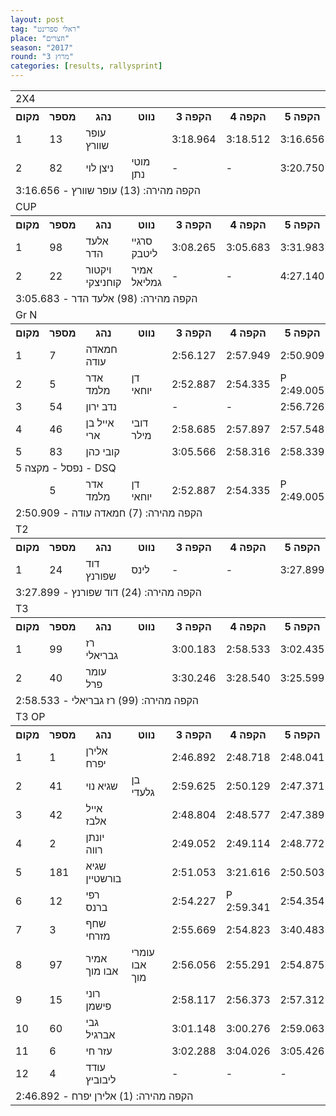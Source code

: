 ```yaml
---
layout: post
tag: "ראלי ספרינט"
place: "חצרים"
season: "2017"
round: "מרוץ 3"
categories: [results, rallysprint]
---
```

<table class="line_color">
    <tr>
        <td colspan="99" class="title_font">2X4</td>
    </tr>
    <tr class="rnkh_bkcolor">
        <th class="rnkh_font">מקום</th>
        <th class="rnkh_font">מספר</th>
        <th class="rnkh_font">נהג</th>
        <th class="rnkh_font">נווט</th>
        <th class="rnkh_font">הקפה 3</th>
        <th class="rnkh_font">הקפה 4</th>
        <th class="rnkh_font">הקפה 5</th>
        <th class="rnkh_font">זמן</th>
        <th class="rnkh_font">פער</th>
    </tr>
    <tr class="rnk_bkcolor">
        <td class="rnk_font">1</td>
        <td class="rnk_font">13</td>
        <td class="rnk_font">עופר שוורץ</td>
        <td class="rnk_font"></td>
        <td class="rnk_font">3:18.964</td>
        <td class="rnk_font">3:18.512</td>
        <td class="rnk_font">3:16.656</td>
        <td class="rnk_font">3:16.656</td>
        <td class="rnk_font">-</td>
    </tr>
    <tr class="rnk_bkcolor">
        <td class="rnk_font">2</td>
        <td class="rnk_font">82</td>
        <td class="rnk_font">ניצן לוי</td>
        <td class="rnk_font">מוטי נתן</td>
        <td class="rnk_font">-</td>
        <td class="rnk_font">-</td>
        <td class="rnk_font">3:20.750</td>
        <td class="rnk_font">3:20.750</td>
        <td class="rnk_font">4.094</td>
    </tr>
    <tr>
        <td colspan="99" class="comment_font">הקפה מהירה:  (13) עופר שוורץ - 3:16.656</td>
    </tr>
    <tr>
        <td colspan="99" class="title_font">CUP</td>
    </tr>
    <tr class="rnkh_bkcolor">
        <th class="rnkh_font">מקום</th>
        <th class="rnkh_font">מספר</th>
        <th class="rnkh_font">נהג</th>
        <th class="rnkh_font">נווט</th>
        <th class="rnkh_font">הקפה 3</th>
        <th class="rnkh_font">הקפה 4</th>
        <th class="rnkh_font">הקפה 5</th>
        <th class="rnkh_font">זמן</th>
        <th class="rnkh_font">פער</th>
    </tr>
    <tr class="rnk_bkcolor">
        <td class="rnk_font">1</td>
        <td class="rnk_font">98</td>
        <td class="rnk_font">אלעד הדר</td>
        <td class="rnk_font">סרגיי ליטבק</td>
        <td class="rnk_font">3:08.265</td>
        <td class="rnk_font">3:05.683</td>
        <td class="rnk_font">3:31.983</td>
        <td class="rnk_font">3:05.683</td>
        <td class="rnk_font">-</td>
    </tr>
    <tr class="rnk_bkcolor">
        <td class="rnk_font">2</td>
        <td class="rnk_font">22</td>
        <td class="rnk_font">ויקטור קוחניצקי</td>
        <td class="rnk_font">אמיר גמליאל</td>
        <td class="rnk_font">-</td>
        <td class="rnk_font">-</td>
        <td class="rnk_font">4:27.140</td>
        <td class="rnk_font">4:27.140</td>
        <td class="rnk_font">1:21.457</td>
    </tr>
    <tr>
        <td colspan="99" class="comment_font">הקפה מהירה:  (98) אלעד הדר - 3:05.683</td>
    </tr>
    <tr>
        <td colspan="99" class="title_font">Gr N</td>
    </tr>
    <tr class="rnkh_bkcolor">
        <th class="rnkh_font">מקום</th>
        <th class="rnkh_font">מספר</th>
        <th class="rnkh_font">נהג</th>
        <th class="rnkh_font">נווט</th>
        <th class="rnkh_font">הקפה 3</th>
        <th class="rnkh_font">הקפה 4</th>
        <th class="rnkh_font">הקפה 5</th>
        <th class="rnkh_font">זמן</th>
        <th class="rnkh_font">פער</th>
    </tr>
    <tr class="rnk_bkcolor">
        <td class="rnk_font">1</td>
        <td class="rnk_font">7</td>
        <td class="rnk_font">חמאדה עודה</td>
        <td class="rnk_font"></td>
        <td class="rnk_font">2:56.127</td>
        <td class="rnk_font">2:57.949</td>
        <td class="rnk_font">2:50.909</td>
        <td class="rnk_font">2:50.909</td>
        <td class="rnk_font">-</td>
    </tr>
    <tr class="rnk_bkcolor">
        <td class="rnk_font">2</td>
        <td class="rnk_font">5</td>
        <td class="rnk_font">אדר מלמד</td>
        <td class="rnk_font">דן יוחאי</td>
        <td class="rnk_font">2:52.887</td>
        <td class="rnk_font">2:54.335</td>
        <td class="rnk_font penalty">P 2:49.005</td>
        <td class="rnk_font">2:52.887</td>
        <td class="rnk_font">1.978</td>
    </tr>
    <tr class="rnk_bkcolor">
        <td class="rnk_font">3</td>
        <td class="rnk_font">54</td>
        <td class="rnk_font">נדב ירון</td>
        <td class="rnk_font"></td>
        <td class="rnk_font">-</td>
        <td class="rnk_font">-</td>
        <td class="rnk_font">2:56.726</td>
        <td class="rnk_font">2:56.726</td>
        <td class="rnk_font">5.817</td>
    </tr>
    <tr class="rnk_bkcolor">
        <td class="rnk_font">4</td>
        <td class="rnk_font">46</td>
        <td class="rnk_font">אייל בן ארי</td>
        <td class="rnk_font">דובי מילר</td>
        <td class="rnk_font">2:58.685</td>
        <td class="rnk_font">2:57.897</td>
        <td class="rnk_font">2:57.548</td>
        <td class="rnk_font">2:57.548</td>
        <td class="rnk_font">6.639</td>
    </tr>
    <tr class="rnk_bkcolor">
        <td class="rnk_font">5</td>
        <td class="rnk_font">83</td>
        <td class="rnk_font">קובי כהן</td>
        <td class="rnk_font"></td>
        <td class="rnk_font">3:05.566</td>
        <td class="rnk_font">2:58.316</td>
        <td class="rnk_font">2:58.339</td>
        <td class="rnk_font">2:58.316</td>
        <td class="rnk_font">7.407</td>
    </tr>
<tr>
    <td colspan="99" class="subtitle_font">נפסל - מקצה 5 - DSQ</td>
</tr>
    <tr class="rnk_bkcolor">
        <td class="rnk_font"></td>
        <td class="rnk_font">5</td>
        <td class="rnk_font">אדר מלמד</td>
        <td class="rnk_font">דן יוחאי</td>
        <td class="rnk_font">2:52.887</td>
        <td class="rnk_font">2:54.335</td>
        <td class="rnk_font penalty">P 2:49.005</td>
        <td class="rnk_font">2:52.887</td>
        <td class="rnk_font">-</td>
    </tr>
    <tr>
        <td colspan="99" class="comment_font">הקפה מהירה: (7) חמאדה עודה - 2:50.909</td>
    </tr>
    <tr>
        <td colspan="99" class="title_font">T2</td>
    </tr>
    <tr class="rnkh_bkcolor">
        <th class="rnkh_font">מקום</th>
        <th class="rnkh_font">מספר</th>
        <th class="rnkh_font">נהג</th>
        <th class="rnkh_font">נווט</th>
        <th class="rnkh_font">הקפה 3</th>
        <th class="rnkh_font">הקפה 4</th>
        <th class="rnkh_font">הקפה 5</th>
        <th class="rnkh_font">זמן</th>
        <th class="rnkh_font">פער</th>
    </tr>
    <tr class="rnk_bkcolor">
        <td class="rnk_font">1</td>
        <td class="rnk_font">24</td>
        <td class="rnk_font">דוד שפורנץ</td>
        <td class="rnk_font">לינס</td>
        <td class="rnk_font">-</td>
        <td class="rnk_font">-</td>
        <td class="rnk_font">3:27.899</td>
        <td class="rnk_font">3:27.899</td>
        <td class="rnk_font">-</td>
    </tr>
    <tr>
        <td colspan="99" class="comment_font">הקפה מהירה:  (24) דוד שפורנץ - 3:27.899</td>
    </tr>
    <tr>
        <td colspan="99" class="title_font">T3</td>
    </tr>
    <tr class="rnkh_bkcolor">
        <th class="rnkh_font">מקום</th>
        <th class="rnkh_font">מספר</th>
        <th class="rnkh_font">נהג</th>
        <th class="rnkh_font">נווט</th>
        <th class="rnkh_font">הקפה 3</th>
        <th class="rnkh_font">הקפה 4</th>
        <th class="rnkh_font">הקפה 5</th>
        <th class="rnkh_font">זמן</th>
        <th class="rnkh_font">פער</th>
    </tr>
    <tr class="rnk_bkcolor">
        <td class="rnk_font">1</td>
        <td class="rnk_font">99</td>
        <td class="rnk_font">רז גבריאלי</td>
        <td class="rnk_font"></td>
        <td class="rnk_font">3:00.183</td>
        <td class="rnk_font">2:58.533</td>
        <td class="rnk_font">3:02.435</td>
        <td class="rnk_font">2:58.533</td>
        <td class="rnk_font">-</td>
    </tr>
    <tr class="rnk_bkcolor">
        <td class="rnk_font">2</td>
        <td class="rnk_font">40</td>
        <td class="rnk_font">עומר פרל</td>
        <td class="rnk_font"></td>
        <td class="rnk_font">3:30.246</td>
        <td class="rnk_font">3:28.540</td>
        <td class="rnk_font">3:25.599</td>
        <td class="rnk_font">3:25.599</td>
        <td class="rnk_font">27.066</td>
    </tr>
    <tr>
        <td colspan="99" class="comment_font">הקפה מהירה:  (99) רז גבריאלי - 2:58.533</td>
    </tr>
    <tr>
        <td colspan="99" class="title_font">T3 OP</td>
    </tr>
    <tr class="rnkh_bkcolor">
        <th class="rnkh_font">מקום</th>
        <th class="rnkh_font">מספר</th>
        <th class="rnkh_font">נהג</th>
        <th class="rnkh_font">נווט</th>
        <th class="rnkh_font">הקפה 3</th>
        <th class="rnkh_font">הקפה 4</th>
        <th class="rnkh_font">הקפה 5</th>
        <th class="rnkh_font">זמן</th>
        <th class="rnkh_font">פער</th>
    </tr>
    <tr class="rnk_bkcolor">
        <td class="rnk_font">1</td>
        <td class="rnk_font">1</td>
        <td class="rnk_font">אלירן יפרח</td>
        <td class="rnk_font"></td>
        <td class="rnk_font">2:46.892</td>
        <td class="rnk_font">2:48.718</td>
        <td class="rnk_font">2:48.041</td>
        <td class="rnk_font">2:46.892</td>
        <td class="rnk_font">-</td>
    </tr>
    <tr class="rnk_bkcolor">
        <td class="rnk_font">2</td>
        <td class="rnk_font">41</td>
        <td class="rnk_font">שגיא נוי</td>
        <td class="rnk_font">בן גלעדי</td>
        <td class="rnk_font">2:59.625</td>
        <td class="rnk_font">2:50.129</td>
        <td class="rnk_font">2:47.371</td>
        <td class="rnk_font">2:47.371</td>
        <td class="rnk_font">0.479</td>
    </tr>
    <tr class="rnk_bkcolor">
        <td class="rnk_font">3</td>
        <td class="rnk_font">42</td>
        <td class="rnk_font">אייל אלבז</td>
        <td class="rnk_font"></td>
        <td class="rnk_font">2:48.804</td>
        <td class="rnk_font">2:48.577</td>
        <td class="rnk_font">2:47.389</td>
        <td class="rnk_font">2:47.389</td>
        <td class="rnk_font">0.497</td>
    </tr>
    <tr class="rnk_bkcolor">
        <td class="rnk_font">4</td>
        <td class="rnk_font">2</td>
        <td class="rnk_font">יונתן רווה</td>
        <td class="rnk_font"></td>
        <td class="rnk_font">2:49.052</td>
        <td class="rnk_font">2:49.114</td>
        <td class="rnk_font">2:48.772</td>
        <td class="rnk_font">2:48.772</td>
        <td class="rnk_font">1.880</td>
    </tr>
    <tr class="rnk_bkcolor">
        <td class="rnk_font">5</td>
        <td class="rnk_font">181</td>
        <td class="rnk_font">שגיא בורשטיין</td>
        <td class="rnk_font"></td>
        <td class="rnk_font">2:51.053</td>
        <td class="rnk_font">3:21.616</td>
        <td class="rnk_font">2:50.503</td>
        <td class="rnk_font">2:50.503</td>
        <td class="rnk_font">3.611</td>
    </tr>
    <tr class="rnk_bkcolor">
        <td class="rnk_font">6</td>
        <td class="rnk_font">12</td>
        <td class="rnk_font">רפי ברנס</td>
        <td class="rnk_font"></td>
        <td class="rnk_font">2:54.227</td>
        <td class="rnk_font penalty">P 2:59.341</td>
        <td class="rnk_font">2:54.354</td>
        <td class="rnk_font">2:54.227</td>
        <td class="rnk_font">7.335</td>
    </tr>
    <tr class="rnk_bkcolor">
        <td class="rnk_font">7</td>
        <td class="rnk_font">3</td>
        <td class="rnk_font">שחף מזרחי</td>
        <td class="rnk_font"></td>
        <td class="rnk_font">2:55.669</td>
        <td class="rnk_font">2:54.823</td>
        <td class="rnk_font">3:40.483</td>
        <td class="rnk_font">2:54.823</td>
        <td class="rnk_font">7.931</td>
    </tr>
    <tr class="rnk_bkcolor">
        <td class="rnk_font">8</td>
        <td class="rnk_font">97</td>
        <td class="rnk_font">אמיר אבו מוך</td>
        <td class="rnk_font">עומרי אבו מוך</td>
        <td class="rnk_font">2:56.056</td>
        <td class="rnk_font">2:55.291</td>
        <td class="rnk_font">2:54.875</td>
        <td class="rnk_font">2:54.875</td>
        <td class="rnk_font">7.983</td>
    </tr>
    <tr class="rnk_bkcolor">
        <td class="rnk_font">9</td>
        <td class="rnk_font">15</td>
        <td class="rnk_font">רוני פישמן</td>
        <td class="rnk_font"></td>
        <td class="rnk_font">2:58.117</td>
        <td class="rnk_font">2:56.373</td>
        <td class="rnk_font">2:57.312</td>
        <td class="rnk_font">2:56.373</td>
        <td class="rnk_font">9.481</td>
    </tr>
    <tr class="rnk_bkcolor">
        <td class="rnk_font">10</td>
        <td class="rnk_font">60</td>
        <td class="rnk_font">גבי אברגיל</td>
        <td class="rnk_font"></td>
        <td class="rnk_font">3:01.148</td>
        <td class="rnk_font">3:00.276</td>
        <td class="rnk_font">2:59.063</td>
        <td class="rnk_font">2:59.063</td>
        <td class="rnk_font">12.171</td>
    </tr>
    <tr class="rnk_bkcolor">
        <td class="rnk_font">11</td>
        <td class="rnk_font">6</td>
        <td class="rnk_font">עזר חי</td>
        <td class="rnk_font"></td>
        <td class="rnk_font">3:02.288</td>
        <td class="rnk_font">3:04.026</td>
        <td class="rnk_font">3:05.426</td>
        <td class="rnk_font">3:02.288</td>
        <td class="rnk_font">15.396</td>
    </tr>
    <tr class="rnk_bkcolor">
        <td class="rnk_font">12</td>
        <td class="rnk_font">4</td>
        <td class="rnk_font">עודד ליבוביץ</td>
        <td class="rnk_font"></td>
        <td class="rnk_font">-</td>
        <td class="rnk_font">-</td>
        <td class="rnk_font">-</td>
        <td class="rnk_font">-</td>
        <td class="rnk_font">-</td>
    </tr>
    <tr>
        <td colspan="99" class="comment_font">הקפה מהירה:  (1) אלירן יפרח - 2:46.892</td>
    </tr>
</table>
